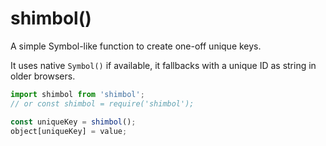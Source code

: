 # shimbol()

A simple Symbol-like function to create one-off unique keys.

It uses native `Symbol()` if available, it fallbacks with a unique ID as string in older browsers.

```js
import shimbol from 'shimbol';
// or const shimbol = require('shimbol');

const uniqueKey = shimbol();
object[uniqueKey] = value;
```